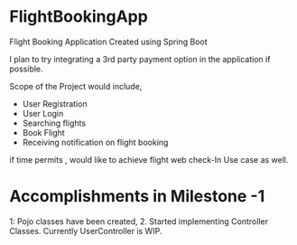# FlightBookingApp
Flight Booking Application Created using Spring Boot<br/>

I plan to try integrating a 3rd party payment option in the application if possible.<br/>

Scope of the Project would include, <br/>
- User Registration<br/>
- User Login <br/>
- Searching flights <br/>
- Book Flight <br/>
- Receiving notification on flight booking <br/>

if time permits , would like to achieve flight web check-In Use case as well. <br/>

# Accomplishments in Milestone -1 
1: Pojo classes have been created,
2. Started implementing Controller Classes. Currently UserController is WIP. 

